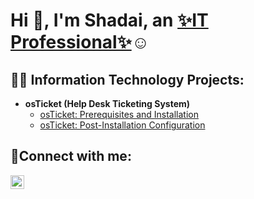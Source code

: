 
<h1>Hi 👋, I'm Shadai, an <a href="https://linkedin.com/in/sfigueroa7">✨IT Professional✨</a>☺</h1>

<h2>👨‍💻 Information Technology Projects:</h2>

- <b>osTicket (Help Desk Ticketing System)</b>
  - [osTicket: Prerequisites and Installation](https://github.com/shadaif/osticket-prereqs)
  - [osTicket: Post-Installation Configuration](https://github.com/shadaif/post-install-config)


<h2>🤳Connect with me:</h2>

[<img align="left" alt="Josh | LinkedIn" width="22px" src="https://cdn.jsdelivr.net/npm/simple-icons@v3/icons/linkedin.svg" />][linkedin]



[linkedin]: https://linkedin.com/in/sfigueroa7
